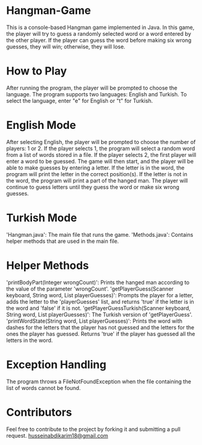 # Hangman-Game
This is a console-based Hangman game implemented in Java. In this game, the player will try to guess a randomly selected word or a word entered by the other player. If the player can guess the word before making six wrong guesses, they will win; otherwise, they will lose.

# How to Play
After running the program, the player will be prompted to choose the language. The program supports two languages: English and Turkish. To select the language, enter "e" for English or "t" for Turkish.

# English Mode
After selecting English, the player will be prompted to choose the number of players: 1 or 2. If the player selects 1, the program will select a random word from a list of words stored in a file. If the player selects 2, the first player will enter a word to be guessed. The game will then start, and the player will be able to make guesses by entering a letter. If the letter is in the word, the program will print the letter in the correct position(s). If the letter is not in the word, the program will print a part of the hanged man. The player will continue to guess letters until they guess the word or make six wrong guesses.

# Turkish Mode
'Hangman.java': The main file that runs the game. 'Methods.java': Contains helper methods that are used in the main file.

# Helper Methods
'printBodyPart(Integer wrongCount)': Prints the hanged man according to the value of the parameter 'wrongCount'. 'getPlayerGuess(Scanner keyboard, String word, List playerGuesses)': Prompts the player for a letter, adds the letter to the 'playerGuesses' list, and returns 'true' if the letter is in the word and 'false' if it is not. 'getPlayerGuessTurkish(Scanner keyboard, String word, List playerGuesses)': The Turkish version of 'getPlayerGuess'. 'printWordState(String word, List playerGuesses)': Prints the word with dashes for the letters that the player has not guessed and the letters for the ones the player has guessed. Returns 'true' if the player has guessed all the letters in the word.

# Exception Handling
The program throws a FileNotFoundException when the file containing the list of words cannot be found.

# Contributors
Feel free to contribute to the project by forking it and submitting a pull request. husseinabdikarim18@gmail.com
